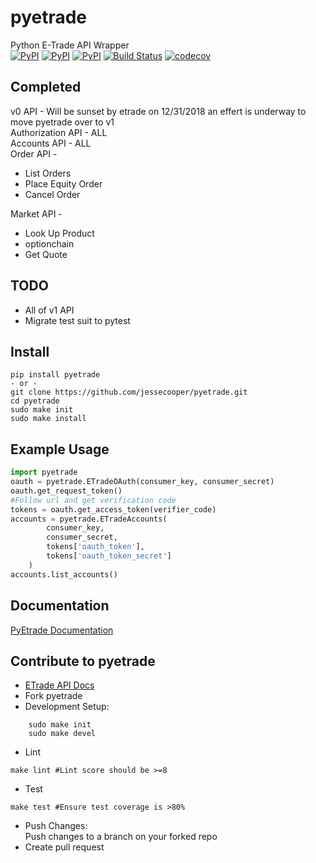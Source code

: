 # pyetrade

Python E-Trade API Wrapper   
[![PyPI](https://img.shields.io/pypi/v/pyetrade.svg)](https://pypi.python.org/pypi/pyetrade)
[![PyPI](https://img.shields.io/pypi/l/pyetrade.svg)]()
[![PyPI](https://img.shields.io/pypi/pyversions/pyetrade.svg)](https://pypi.python.org/pypi/pyetrade)
[![Build Status](https://travis-ci.org/jessecooper/pyetrade.svg?branch=master)](https://travis-ci.org/jessecooper/pyetrade)
[![codecov](https://codecov.io/gh/jessecooper/pyetrade/branch/master/graph/badge.svg)](https://codecov.io/gh/jessecooper/pyetrade)
## Completed
v0 API - Will be sunset by etrade on 12/31/2018 an effert is underway to move pyetrade over to v1  
Authorization API - ALL  
Accounts API - ALL  
Order API - 
* List Orders
* Place Equity Order 
* Cancel Order
 
Market API - 
* Look Up Product 
* optionchain
* Get Quote  

## TODO
* All of v1 API
* Migrate test suit to pytest

## Install
```
pip install pyetrade
- or -
git clone https://github.com/jessecooper/pyetrade.git
cd pyetrade
sudo make init
sudo make install
```
## Example Usage
```python
import pyetrade
oauth = pyetrade.ETradeOAuth(consumer_key, consumer_secret)
oauth.get_request_token()
#Follow url and get verification code
tokens = oauth.get_access_token(verifier_code)
accounts = pyetrade.ETradeAccounts(
        consumer_key,
        consumer_secret, 
        tokens['oauth_token'],
        tokens['oauth_token_secret']
    )
accounts.list_accounts()
```
## Documentation
[PyEtrade Documentation](https://pyetrade.readthedocs.io/en/latest/)
## Contribute to pyetrade
* [ETrade API Docs](https://developer.etrade.com/ctnt/dev-portal/getArticleByCategory?category=Documentation)
* Fork pyetrade
* Development Setup:  
```
    sudo make init  
    sudo make devel
```
* Lint  
```
make lint #Lint score should be >=8
```
* Test  
```
make test #Ensure test coverage is >80%
```
* Push Changes:  
Push changes to a branch on your forked repo
* Create pull request
